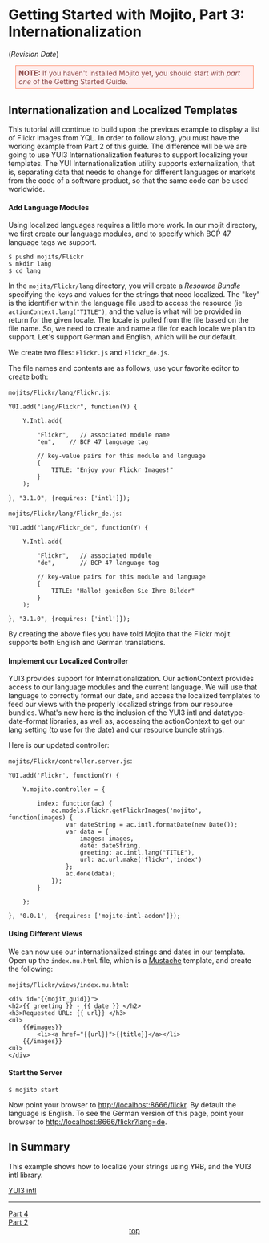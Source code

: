 
# Getting Started with Mojito, Part 3: Internationalization

<div id="top"></div>

($Revision$ $Date$)

<div style="margin:1em; padding:0.4em; border:1px solid #F86; color:#844; background-color:#FEE;">
    <strong>NOTE:</strong>
    If you haven't installed Mojito yet, you should start with <em>part one</em> of the Getting Started Guide.
</div>

## Internationalization and Localized Templates

This tutorial will continue to build upon the previous example to display a list of Flickr images from YQL. In order to follow along, you must have the working example from Part 2 of this guide. The difference will be we are going to use YUI3 Internationalization features to support localizing your templates. The YUI Internationalization utility supports externalization, that is, separating data that needs to change for different languages or markets from the code of a software product, so that the same code can be used worldwide.

#### Add Language Modules

Using localized languages requires a little more work. In our mojit directory, we first create our language modules, and to specify which BCP 47 language tags we support.

    $ pushd mojits/Flickr
    $ mkdir lang
    $ cd lang

In the `mojits/Flickr/lang` directory, you will create a *Resource Bundle* specifying the keys and values for the strings that need localized. The "key" is the identifier within the language file used to access the resource (ie `actionContext.lang("TITLE")`, and the value is what will be provided in return for the given locale. The locale is pulled from the file based on the file name. So, we need to create and name a file for each locale we plan to support. Let's support German and English, which will be our default.

We create two files:  `Flickr.js` and `Flickr_de.js`.

The file names and contents are as follows, use your favorite editor to create both:

`mojits/Flickr/lang/Flickr.js`:

    YUI.add("lang/Flickr", function(Y) {

        Y.Intl.add(

            "Flickr",   // associated module name
            "en",    // BCP 47 language tag

            // key-value pairs for this module and language
            {
                TITLE: "Enjoy your Flickr Images!"
            }
        );

    }, "3.1.0", {requires: ['intl']});

`mojits/Flickr/lang/Flickr_de.js`:

    YUI.add("lang/Flickr_de", function(Y) {

        Y.Intl.add(

            "Flickr",   // associated module
            "de",       // BCP 47 language tag

            // key-value pairs for this module and language
            {
                TITLE: "Hallo! genießen Sie Ihre Bilder"
            }
        );

    }, "3.1.0", {requires: ['intl']});

By creating the above files you have told Mojito that the Flickr mojit supports both English and German translations.

#### Implement our Localized Controller

YUI3 provides support for Internationalization. Our actionContext provides access to our language modules and the current language. We will use that language to correctly format our date, and access the localized templates to feed our views with the properly localized strings from our resource bundles. What's new here is the inclusion of the YUI3 intl and datatype-date-format libraries, as well as, accessing the actionContext to get our lang setting (to use for the date) and our resource bundle strings.

Here is our updated controller:

`mojits/Flickr/controller.server.js`:

    YUI.add('Flickr', function(Y) {

        Y.mojito.controller = {

            index: function(ac) {
                ac.models.Flickr.getFlickrImages('mojito', function(images) {
                    var dateString = ac.intl.formatDate(new Date());
                    var data = {
                        images: images,
                        date: dateString,
                        greeting: ac.intl.lang("TITLE"),
                        url: ac.url.make('flickr','index')
                    };
                    ac.done(data);
                });
            }

        };

    }, '0.0.1',  {requires: ['mojito-intl-addon']});

#### Using Different Views

We can now use our internationalized strings and dates in our template. Open up the `index.mu.html` file, which is a [Mustache](http://mustache.github.com/) template, and create the following:

`mojits/Flickr/views/index.mu.html`:

    <div id="{{mojit_guid}}">
    <h2>{{ greeting }} - {{ date }} </h2>
    <h3>Requested URL: {{ url}} </h3>
    <ul>
        {{#images}}
            <li><a href="{{url}}">{{title}}</a></li>
        {{/images}}
    <ul>
    </div>


#### Start the Server

    $ mojito start

Now point your browser to [http://localhost:8666/flickr](http://localhost:8666/flickr). By default the language is English. To see the German version of this page, point your browser to [http://localhost:8666/flickr?lang=de](http://localhost:8666/flickr?lang=de).

## In Summary

This example shows how to localize your strings using YRB, and the YUI3 intl library.

[YUI3 intl](http://developer.yahoo.com/yui/3/intl/)

<hr/>
<div class="paginate right"><a href="/tutorials.GettingStarted-Part4">Part 4</a></div>
<div class="paginate"><a href="/tutorials.GettingStarted-Part2">Part 2</a></div>
<div align="center"><a href="#top">top</a></div>
